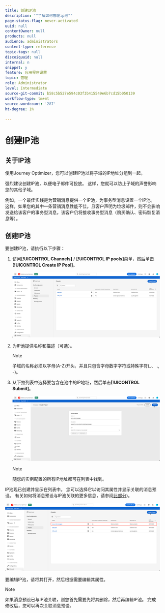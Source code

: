 ```yaml
---
title: 创建IP池
description: '"了解如何管理ip池"'
page-status-flag: never-activated
uuid: null
contentOwner: null
products: null
audience: administrators
content-type: reference
topic-tags: null
discoiquuid: null
internal: n
snippet: y
feature: 应用程序设置
topic: 管理
role: Administrator
level: Intermediate
source-git-commit: b58c5b527e594c03f3b415549e6b7cd15b050139
workflow-type: tm+mt
source-wordcount: '287'
ht-degree: 1%

---
```



# 创建IP池

## 关于IP池

使用Journey Optimizer，您可以创建IP池以将子域的IP地址分组到一起。

强烈建议创建IP池，以便电子邮件可投放。 这样，您就可以防止子域的声誉影响您的其他子域。

例如，一个最佳实践是为营销消息提供一个IP池，为事务型消息设置一个IP池。 这样，如果您的其中一条营销消息性能不佳，且客户声明为垃圾邮件，则不会影响发送给该客户的事务型消息，该客户仍将接收事务型消息（购买确认、密码恢复消息等）。

## 创建IP池

要创建IP池，请执行以下步骤：

1. 访问&#x200B;**[!UICONTROL Channels]** / **[!UICONTROL IP pools]**&#x200B;菜单，然后单击&#x200B;**[!UICONTROL Create IP Pool]**。

   ![](../assets/ip-pool-create.png)

1. 为IP池提供名称和描述（可选）。

   >[!NOTE]
   >
   >子域的名称必须以字母(A-Z)开头，并且只包含字母数字字符或特殊字符(_、 ., -)。

1. 从下拉列表中选择要包含在池中的IP地址，然后单击&#x200B;**[!UICONTROL Submit]**。

   ![](../assets/ip-pool-config.png)

   >[!NOTE]
   >
   >随您的实例配置的所有IP地址都可在列表中找到。

IP池现已创建并显示在列表中。 您可以选择它以访问其属性并显示关联的消息预设。 有关如何将消息预设与IP池关联的更多信息，请参阅[此部分](message-presets.md))。

![](../assets/ip-pool-created.png)

要编辑IP池，请将其打开，然后根据需要编辑其属性。

>[!NOTE]
>
>如果消息预设已与IP池关联，则您首先需要先将其删除，然后再编辑IP池。 完成修改后，您可以再次关联消息预设。
